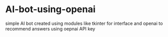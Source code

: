 # AI-bot-using-openai
simple AI bot created using modules like tkinter for interface and openai to recommend answers using oepnai API key
